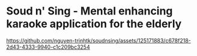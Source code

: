 <h1>Soud n' Sing - Mental enhancing karaoke application for the elderly</h1>


https://github.com/nguyen-trinhtk/soudnsing/assets/125171883/c678f218-2d43-4333-9940-c1c209bc3254

